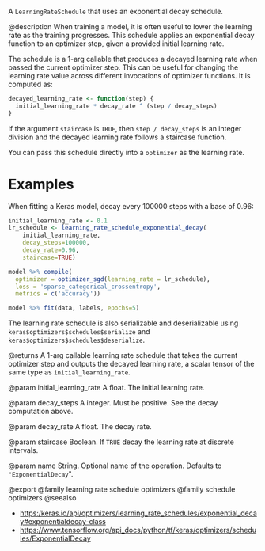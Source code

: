 A `LearningRateSchedule` that uses an exponential decay schedule.

@description
When training a model, it is often useful to lower the learning rate as
the training progresses. This schedule applies an exponential decay function
to an optimizer step, given a provided initial learning rate.

The schedule is a 1-arg callable that produces a decayed learning
rate when passed the current optimizer step. This can be useful for changing
the learning rate value across different invocations of optimizer functions.
It is computed as:


```r
decayed_learning_rate <- function(step) {
  initial_learning_rate * decay_rate ^ (step / decay_steps)
}
```

If the argument `staircase` is `TRUE`, then `step / decay_steps` is
an integer division and the decayed learning rate follows a
staircase function.

You can pass this schedule directly into a `optimizer`
as the learning rate.

# Examples
When fitting a Keras model, decay every 100000 steps with a base
of 0.96:


```r
initial_learning_rate <- 0.1
lr_schedule <- learning_rate_schedule_exponential_decay(
    initial_learning_rate,
    decay_steps=100000,
    decay_rate=0.96,
    staircase=TRUE)

model %>% compile(
  optimizer = optimizer_sgd(learning_rate = lr_schedule),
  loss = 'sparse_categorical_crossentropy',
  metrics = c('accuracy'))

model %>% fit(data, labels, epochs=5)
```

The learning rate schedule is also serializable and deserializable using
`keras$optimizers$schedules$serialize` and
`keras$optimizers$schedules$deserialize`.

@returns
A 1-arg callable learning rate schedule that takes the current optimizer
step and outputs the decayed learning rate, a scalar tensor of the
same type as `initial_learning_rate`.

@param initial_learning_rate
A float. The initial learning rate.

@param decay_steps
A integer. Must be positive. See the decay
computation above.

@param decay_rate
A float. The decay rate.

@param staircase
Boolean.  If `TRUE` decay the learning rate at discrete
intervals.

@param name
String.  Optional name of the operation.  Defaults to
`"ExponentialDecay`".

@export
@family learning rate schedule optimizers
@family schedule optimizers
@seealso
+ <https:/keras.io/api/optimizers/learning_rate_schedules/exponential_decay#exponentialdecay-class>
+ <https://www.tensorflow.org/api_docs/python/tf/keras/optimizers/schedules/ExponentialDecay>

